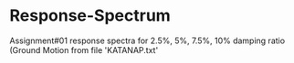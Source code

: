 # Response-Spectrum
Assignment#01 response spectra for 2.5%, 5%, 7.5%, 10% damping ratio (Ground Motion from file 'KATANAP.txt'
